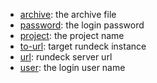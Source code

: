 * [archive](options/archive/index.html): the archive file
* [password](options/password/index.html): the login password
* [project](options/project/index.html): the project name
* [to-url](options/to-url/index.html): target rundeck instance
* [url](options/url/index.html): rundeck server url
* [user](options/user/index.html): the login user name
